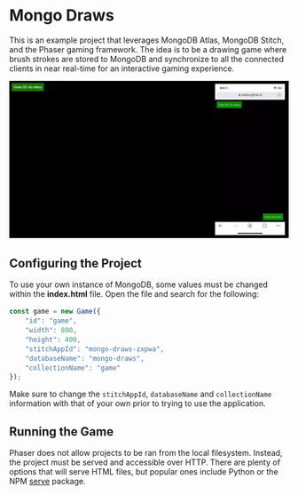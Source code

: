 # Mongo Draws

This is an example project that leverages MongoDB Atlas, MongoDB Stitch, and the Phaser gaming framework. The idea is to be a drawing game where brush strokes are stored to MongoDB and synchronize to all the connected clients in near real-time for an interactive gaming experience.

![](mongo-draws-v1.gif "")

## Configuring the Project

To use your own instance of MongoDB, some values must be changed within the **index.html** file. Open the file and search for the following:

```javascript
const game = new Game({
    "id": "game",
    "width": 800,
    "height": 400,
    "stitchAppId": "mongo-draws-zxpwa",
    "databaseName": "mongo-draws",
    "collectionName": "game"
});
```

Make sure to change the `stitchAppId`, `databaseName` and `collectionName` information with that of your own prior to trying to use the application.

## Running the Game

Phaser does not allow projects to be ran from the local filesystem. Instead, the project must be served and accessible over HTTP. There are plenty of options that will serve HTML files, but popular ones include Python or the NPM [serve](https://www.npmjs.com/package/serve) package.